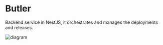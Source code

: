 # Butler


Backend service in NestJS, it orchestrates and manages the deployments and releases.


![diagram](c3.svg)